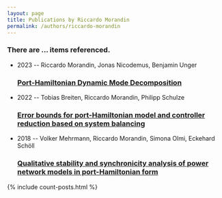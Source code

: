 ```yaml
---
layout: page
title: Publications by Riccardo Morandin
permalink: /authors/riccardo-morandin
---
```


<h3 id="number-posts">There are ... items referenced.</h3>
<ul class="post-list">
<li><span class='post-meta'>2023 -- Riccardo Morandin, Jonas Nicodemus, Benjamin Unger</span><h3><a class='post-link' href="{{ site.baseurl }}/port-hamiltonian-dynamic-mode-decomposition">Port-Hamiltonian Dynamic Mode Decomposition</a></h3></li>
<li><span class='post-meta'>2022 -- Tobias Breiten, Riccardo Morandin, Philipp Schulze</span><h3><a class='post-link' href="{{ site.baseurl }}/error-bounds-for-port-hamiltonian-model-and-controller-reduction-based-on-system-balancing">Error bounds for port-Hamiltonian model and controller reduction based on system balancing</a></h3></li>
<li><span class='post-meta'>2018 -- Volker Mehrmann, Riccardo Morandin, Simona Olmi, Eckehard Schöll</span><h3><a class='post-link' href="{{ site.baseurl }}/qualitative-stability-and-synchronicity-analysis-of-power-network-models-in-port-hamiltonian-form">Qualitative stability and synchronicity analysis of power network models in port-Hamiltonian form</a></h3></li>

</ul>
{% include count-posts.html %}
